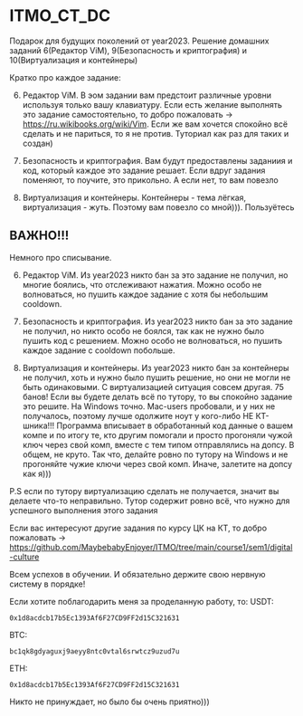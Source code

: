 # ITMO_CT_DC
Подарок для будущих поколений от year2023. Решение домашних заданий 6(Редактор ViM), 9(Безопасность и криптография) и 10(Виртуализация и контейнеры)

Кратко про каждое задание:

6. Редактор ViM. В эом задании вам предстоит различные уровни используя только вашу клавиатуру. Если есть желание выполнять это задание самостоятельно, то добро пожаловать -> https://ru.wikibooks.org/wiki/Vim. Если же вам хочется спокойно всё сделать и не париться, то я не против. Туториал как раз для таких и создан)
  
9. Безопасность и криптография. Вам будут предоставлены заданиия и код, который каждое это задание решает. Если вдруг задания поменяют, то поучите, это прикольно. А если нет, то вам повезло
    
10. Виртуализация и контейнеры. Контейнеры - тема лёгкая, виртуализация - жуть. Поэтому вам повезло со мной))). Пользуётесь

## ВАЖНО!!!
Немного про списывание.

6. Редактор ViM. Из year2023 никто бан за это задание не получил, но многие боялись, что отслеживают нажатия. Можно особо не волноваться, но пушить каждое задание с хотя бы небольшим cooldown.
   
9. Безопасность и криптография. Из year2023 никто бан за это задание не получил, но никто особо не боялся, так как не нужно было пушить код с решением. Можно особо не волноваться, но пушить каждое задание с cooldown побольше.
    
10. Виртуализация и контейнеры. Из year2023 никто бан за контейнеры не получил, хоть и нужно было пушить решение, но они не могли не быть одинаковыми. С виртуализацией ситуация совсем другая. 75 банов! Если вы будете делать всё по тутору, то вы спокойно задание это решите. На Windows точно. Mac-users пробовали, и у них не получалось, поэтому лучше одолжите ноут у кого-либо НЕ КТ-шника!!! Программа вписывает в обработанный код данные о вашем компе и по итогу те, кто другим помогали и просто прогоняли чужой ключ через свой комп, вместе с тем типом отправлялись на допсу. В общем, не круто. Так что, делайте ровно по тутору на Windows и не прогоняйте чужие ключи через свой комп. Иначе, залетите на допсу как я)))
    
P.S если по тутору виртуализацию сделать не получается, значит вы делаете что-то неправильно. Тутор содержит ровно всё, что нужно для успешного выполнения этого задания

Если вас интересуют другие задания по курсу ЦК на КТ, то добро пожаловать -> https://github.com/MaybebabyEnjoyer/ITMO/tree/main/course1/sem1/digital-culture

Всем успехов в обучении. И обязательно держите свою нервную систему в порядке!

Если хотите поблагодарить меня за проделанную работу, то:
USDT:
```
0x1d8acdcb17b5Ec1393Af6F27CD9FF2d15C321631
```
BTC:
```
bc1qk8gdyaguxj9aeyy8ntc0vtal6srwtcz9uzud7u
```
ETH:
```
0x1d8acdcb17b5Ec1393Af6F27CD9FF2d15C321631
```
Никто не принуждает, но было бы очень приятно)))
